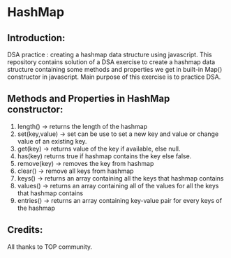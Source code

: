 # HashMap

## Introduction:

DSA practice : creating a hashmap data structure using javascript. This repository contains solution of a DSA exercise to create a hashmap data structure containing some methods and properties we get in built-in Map() constructor in javascript. Main purpose of this exercise is to practice DSA.

## Methods and Properties in HashMap constructor:

1. length() -> returns the length of the hashmap
2. set(key,value) -> set can be use to set a new key and value or change value of an existing key.
3. get(key) -> returns value of the key if available, else null.
4. has(key) returns true if hashmap contains the key else false.
5. remove(key) -> removes the key from hashmap
6. clear() -> remove all keys from hashmap
7. keys() -> returns an array containing all the keys that hashmap contains
8. values() -> returns an array containing all of the values for all the keys that hashmap contains
9. entries() -> returns an array containing key-value pair for every keys of the hashmap

## Credits:

All thanks to TOP community.
